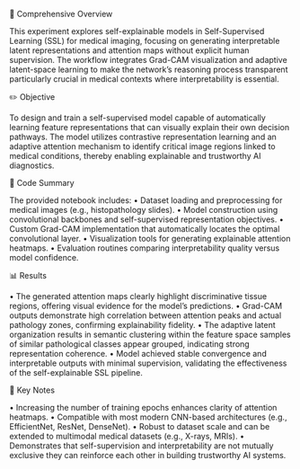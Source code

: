 🧠 Comprehensive Overview

This experiment explores self-explainable models in Self-Supervised Learning (SSL) for medical imaging, focusing on generating interpretable latent representations and attention maps without explicit human supervision.
The workflow integrates Grad-CAM visualization and adaptive latent-space learning to make the network’s reasoning process transparent particularly crucial in medical contexts where interpretability is essential.

✏️ Objective

To design and train a self-supervised model capable of automatically learning feature representations that can visually explain their own decision pathways.
The model utilizes contrastive representation learning and an adaptive attention mechanism to identify critical image regions linked to medical conditions, thereby enabling explainable and trustworthy AI diagnostics.

📘 Code Summary

The provided notebook includes:
•	Dataset loading and preprocessing for medical images (e.g., histopathology slides).
•	Model construction using convolutional backbones and self-supervised representation objectives.
•	Custom Grad-CAM implementation that automatically locates the optimal convolutional layer.
•	Visualization tools for generating explainable attention heatmaps.
•	Evaluation routines comparing interpretability quality versus model confidence.

📊 Results

•	The generated attention maps clearly highlight discriminative tissue regions, offering visual evidence for the model’s predictions.
•	Grad-CAM outputs demonstrate high correlation between attention peaks and actual pathology zones, confirming explainability fidelity.
•	The adaptive latent organization results in semantic clustering within the feature space samples of similar pathological classes appear grouped, indicating strong representation coherence.
•	Model achieved stable convergence and interpretable outputs with minimal supervision, validating the effectiveness of the self-explainable SSL pipeline.

📓 Key Notes

•	Increasing the number of training epochs enhances clarity of attention heatmaps.
•	Compatible with most modern CNN-based architectures (e.g., EfficientNet, ResNet, DenseNet).
•	Robust to dataset scale and can be extended to multimodal medical datasets (e.g., X-rays, MRIs).
•	Demonstrates that self-supervision and interpretability are not mutually exclusive they can reinforce each other in building trustworthy AI systems.
